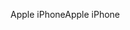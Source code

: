 <span data-ttu-id="d4b3d-101">Apple iPhone</span><span class="sxs-lookup"><span data-stu-id="d4b3d-101">Apple iPhone</span></span>